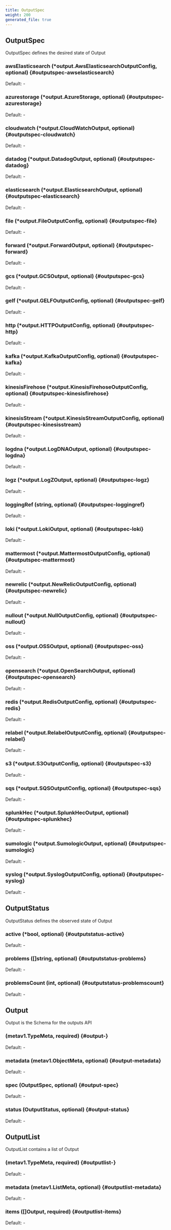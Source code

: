 ```yaml
---
title: OutputSpec
weight: 200
generated_file: true
---
```


## OutputSpec

OutputSpec defines the desired state of Output

### awsElasticsearch (*output.AwsElasticsearchOutputConfig, optional) {#outputspec-awselasticsearch}

Default: -

### azurestorage (*output.AzureStorage, optional) {#outputspec-azurestorage}

Default: -

### cloudwatch (*output.CloudWatchOutput, optional) {#outputspec-cloudwatch}

Default: -

### datadog (*output.DatadogOutput, optional) {#outputspec-datadog}

Default: -

### elasticsearch (*output.ElasticsearchOutput, optional) {#outputspec-elasticsearch}

Default: -

### file (*output.FileOutputConfig, optional) {#outputspec-file}

Default: -

### forward (*output.ForwardOutput, optional) {#outputspec-forward}

Default: -

### gcs (*output.GCSOutput, optional) {#outputspec-gcs}

Default: -

### gelf (*output.GELFOutputConfig, optional) {#outputspec-gelf}

Default: -

### http (*output.HTTPOutputConfig, optional) {#outputspec-http}

Default: -

### kafka (*output.KafkaOutputConfig, optional) {#outputspec-kafka}

Default: -

### kinesisFirehose (*output.KinesisFirehoseOutputConfig, optional) {#outputspec-kinesisfirehose}

Default: -

### kinesisStream (*output.KinesisStreamOutputConfig, optional) {#outputspec-kinesisstream}

Default: -

### logdna (*output.LogDNAOutput, optional) {#outputspec-logdna}

Default: -

### logz (*output.LogZOutput, optional) {#outputspec-logz}

Default: -

### loggingRef (string, optional) {#outputspec-loggingref}

Default: -

### loki (*output.LokiOutput, optional) {#outputspec-loki}

Default: -

### mattermost (*output.MattermostOutputConfig, optional) {#outputspec-mattermost}

Default: -

### newrelic (*output.NewRelicOutputConfig, optional) {#outputspec-newrelic}

Default: -

### nullout (*output.NullOutputConfig, optional) {#outputspec-nullout}

Default: -

### oss (*output.OSSOutput, optional) {#outputspec-oss}

Default: -

### opensearch (*output.OpenSearchOutput, optional) {#outputspec-opensearch}

Default: -

### redis (*output.RedisOutputConfig, optional) {#outputspec-redis}

Default: -

### relabel (*output.RelabelOutputConfig, optional) {#outputspec-relabel}

Default: -

### s3 (*output.S3OutputConfig, optional) {#outputspec-s3}

Default: -

### sqs (*output.SQSOutputConfig, optional) {#outputspec-sqs}

Default: -

### splunkHec (*output.SplunkHecOutput, optional) {#outputspec-splunkhec}

Default: -

### sumologic (*output.SumologicOutput, optional) {#outputspec-sumologic}

Default: -

### syslog (*output.SyslogOutputConfig, optional) {#outputspec-syslog}

Default: -


## OutputStatus

OutputStatus defines the observed state of Output

### active (*bool, optional) {#outputstatus-active}

Default: -

### problems ([]string, optional) {#outputstatus-problems}

Default: -

### problemsCount (int, optional) {#outputstatus-problemscount}

Default: -


## Output

Output is the Schema for the outputs API

###  (metav1.TypeMeta, required) {#output-}

Default: -

### metadata (metav1.ObjectMeta, optional) {#output-metadata}

Default: -

### spec (OutputSpec, optional) {#output-spec}

Default: -

### status (OutputStatus, optional) {#output-status}

Default: -


## OutputList

OutputList contains a list of Output

###  (metav1.TypeMeta, required) {#outputlist-}

Default: -

### metadata (metav1.ListMeta, optional) {#outputlist-metadata}

Default: -

### items ([]Output, required) {#outputlist-items}

Default: -



